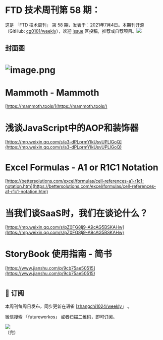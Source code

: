 # FTD 技术周刊第 58 期：
这是 「FTD 技术周刊」 第 58 期，发表于：2021年7月4日。本期刊开源（GitHub: [cg0101/weekly](https://github.com/cg0101/weekly)），欢迎 [issue](https://github.com/cg0101/weekly/issues) 区投稿，推荐或自荐项目。![](https://visitor-badge.glitch.me/badge?page_id=cg0101.weekly) <a href="https://www.linkedin.com/in/%E9%A9%B0-%E5%BC%A0-60669710a/">
        </a>
## 封面图


# ![image.png](https://cdn.nlark.com/yuque/0/2020/png/132503/1605587456653-d33ac6aa-2885-4618-b269-b9c74f713657.png#height=607&id=K5xpf&margin=%5Bobject%20Object%5D&name=image.png&originHeight=607&originWidth=1080&originalType=binary&size=980501&status=done&style=none&width=1080)
# Mammoth - Mammoth
[https://mammoth.tools/](https://mammoth.tools/)
# 浅谈JavaScript中的AOP和装饰器
[https://mp.weixin.qq.com/s/a3-dPLprmYlkUsvUPLlGoQ](https://mp.weixin.qq.com/s/a3-dPLprmYlkUsvUPLlGoQ)


# Excel Formulas - A1 or R1C1 Notation
[https://bettersolutions.com/excel/formulas/cell-references-a1-r1c1-notation.htm](https://bettersolutions.com/excel/formulas/cell-references-a1-r1c1-notation.htm)
# 当我们谈SaaS时，我们在谈论什么？
[https://mp.weixin.qq.com/s/pZ0FG8lj9-A9cAG5BSKAHw](https://mp.weixin.qq.com/s/pZ0FG8lj9-A9cAG5BSKAHw)
# StoryBook 使用指南 - 简书
[https://www.jianshu.com/p/9cb75ae50515](https://www.jianshu.com/p/9cb75ae50515)
# 



## 📅 订阅
本周刊每周日发布，同步更新在语雀 [[zhangchi1024/weekly](https://www.yuque.com/zhangchi1024/weekly)」 。


微信搜索 「futureworkos」 或者扫描二维码，即可订阅。
<div align="left"> <img src="https://cdn.nlark.com/yuque/0/2021/jpeg/132503/1640750963398-e8538e9e-6b96-46f7-abff-c93b56bdd377.jpeg?x-oss-process=image%2Fwatermark%2Ctype_d3F5LW1pY3JvaGVp%2Csize_36%2Ctext_5byg6amw%2Ccolor_FFFFFF%2Cshadow_50%2Ct_80%2Cg_se%2Cx_10%2Cy_10%2Fresize%2Cw_426%2Climit_0" ></div>
    （完）